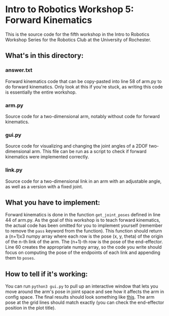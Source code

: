# Intro to Robotics Workshop 5: Forward Kinematics
This is the source code for the fifth workshop in the Intro to Robotics Workshop Series for the Robotics Club at the University of Rochester.
## What's in this directory:
### answer.txt
Forward kinematics code that can be copy-pasted into line 58 of arm.py to do forward kinematics. Only look at this if you're stuck, as writing this code is essentially the entire workshop.
### arm.py
Source code for a two-dimensional arm, notably without code for forward kinematics.
### gui.py
Source code for visualizing and changing the joint angles of a 2DOF two-dimensional arm. This file can be run as a script to check if forward kinematics were implemented correctly.
### link.py
Source code for a two-dimensional link in an arm with an adjustable angle, as well as a version with a fixed joint.
## What you have to implement:
Forward kinematics is done in the function `get_joint_poses` defined in line 44 of arm.py. As the goal of this workshop is to teach forward kinematics, the actual code has been omitted for you to implement yourself (remember to remove the `pass` keyword from the function). This function should return a (n+1)x3 numpy array where each row is the pose (x, y, theta) of the origin of the n-th link of the arm. The (n+1)-th row is the pose of the end-effector. Line 60 creates the appropriate numpy array, so the code you write should focus on computing the pose of the endpoints of each link and appending them to `poses`.
## How to tell if it's working:
You can run `python3 gui.py` to pull up an interactive window that lets you move around the arm's pose in joint space and see how it affects the arm in config space. The final results should look something like [this](https://youtu.be/eAWpkSIO3vE). The arm pose at the grid lines should match exactly (you can check the end-effector position in the plot title). 
